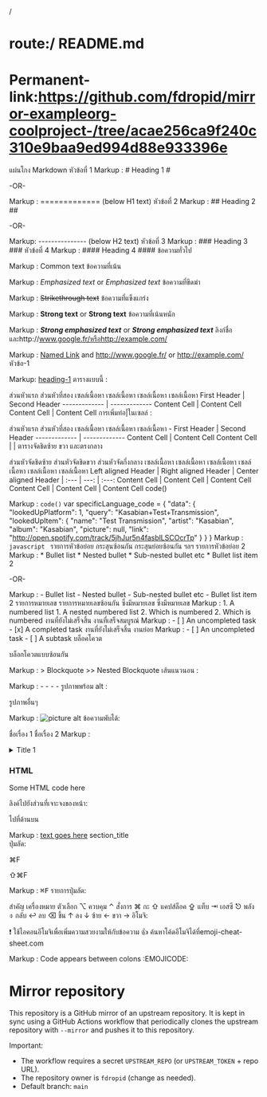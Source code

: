 /
# route:/ README.md
# Permanent-link:https://github.com/fdropid/mirror-exampleorg-coolproject-/tree/acae256ca9f240c310e9baa9ed994d88e933396e

แผ่นโกง Markdown
หัวข้อที่ 1
Markup :  # Heading 1 #

-OR-

Markup :  ============= (below H1 text)
หัวข้อที่ 2
Markup :  ## Heading 2 ##

-OR-

Markup: --------------- (below H2 text)
หัวข้อที่ 3
Markup :  ### Heading 3 ###
หัวข้อที่ 4
Markup :  #### Heading 4 ####
ข้อความทั่วไป

Markup :  Common text
ข้อความที่เน้น

Markup :  _Emphasized text_ or *Emphasized text*
ข้อความที่ขีดฆ่า

Markup :  ~~Strikethrough text~~
ข้อความที่แข็งแกร่ง

Markup :  __Strong text__ or **Strong text**
ข้อความที่เน้นหนัก

Markup :  ___Strong emphasized text___ or ***Strong emphasized text***
ลิงก์ชื่อและhttp://www.google.fr/หรือhttp://example.com/

Markup :  [Named Link](http://www.google.fr/ "Named link title") and http://www.google.fr/ or <http://example.com/>
หัวข้อ-1

Markup: [heading-1](#heading-1 "Goto heading-1")
ตารางแบบนี้ :

ส่วนหัวแรก	ส่วนหัวที่สอง
เซลล์เนื้อหา	เซลล์เนื้อหา
เซลล์เนื้อหา	เซลล์เนื้อหา
First Header  | Second Header
------------- | -------------
Content Cell  | Content Cell
Content Cell  | Content Cell
การเพิ่มท่อ|ในเซลล์ :

ส่วนหัวแรก	ส่วนหัวที่สอง
เซลล์เนื้อหา	เซลล์เนื้อหา
เซลล์เนื้อหา	-
First Header  | Second Header
------------- | -------------
Content Cell  | Content Cell
Content Cell  |  \| 
ตารางจัดชิดซ้าย ขวา และตรงกลาง

ส่วนหัวจัดชิดซ้าย	ส่วนหัวจัดชิดขวา	ส่วนหัวจัดกึ่งกลาง
เซลล์เนื้อหา	เซลล์เนื้อหา	เซลล์เนื้อหา
เซลล์เนื้อหา	เซลล์เนื้อหา	เซลล์เนื้อหา
Left aligned Header | Right aligned Header | Center aligned Header
| :--- | ---: | :---:
Content Cell  | Content Cell | Content Cell
Content Cell  | Content Cell | Content Cell
code()

Markup :  `code()`
    var specificLanguage_code = 
    {
        "data": {
            "lookedUpPlatform": 1,
            "query": "Kasabian+Test+Transmission",
            "lookedUpItem": {
                "name": "Test Transmission",
                "artist": "Kasabian",
                "album": "Kasabian",
                "picture": null,
                "link": "http://open.spotify.com/track/5jhJur5n4fasblLSCOcrTp"
            }
        }
    }
Markup : ```javascript
         ```
รายการหัวข้อย่อย
กระสุนซ้อนกัน
กระสุนย่อยซ้อนกัน ฯลฯ
รายการหัวข้อย่อย 2
 Markup : * Bullet list
              * Nested bullet
                  * Sub-nested bullet etc
          * Bullet list item 2

-OR-

 Markup : - Bullet list
              - Nested bullet
                  - Sub-nested bullet etc
          - Bullet list item 2 
รายการหมายเลข
รายการหมายเลขซ้อนกัน
ซึ่งมีหมายเลข
ซึ่งมีหมายเลข
 Markup : 1. A numbered list
              1. A nested numbered list
              2. Which is numbered
          2. Which is numbered
งานที่ยังไม่เสร็จสิ้น
งานที่เสร็จสมบูรณ์
 Markup : - [ ] An uncompleted task
          - [x] A completed task
งานที่ยังไม่เสร็จสิ้น
งานย่อย
 Markup : - [ ] An uncompleted task
              - [ ] A subtask
บล็อคโควต

บล็อกโควตแบบซ้อนกัน

Markup :  > Blockquote
          >> Nested Blockquote
เส้นแนวนอน :

Markup :  - - - -
รูปภาพพร้อม alt :

รูปภาพอื่นๆ

Markup : ![picture alt](http://via.placeholder.com/200x150 "Title is optional")
ข้อความพับได้:

ชื่อเรื่อง 1
ชื่อเรื่อง 2
Markup : <details>
           <summary>Title 1</summary>
           <p>Content 1 Content 1 Content 1 Content 1 Content 1</p>
         </details>
<h3>HTML</h3>
<p> Some HTML code here </p>
ลิงค์ไปยังส่วนที่เจาะจงของหน้า:

ไปที่ด้านบน

Markup : [text goes here](#section_name)
          section_title<a name="section_name"></a>    
ปุ่มลัด:

⌘F

⇧⌘F

Markup : <kbd>⌘F</kbd>
รายการปุ่มลัด:

สำคัญ	เครื่องหมาย
ตัวเลือก	⌥
ควบคุม	⌃
สั่งการ	⌘
กะ	⇧
แคปส์ล็อค	⇪
แท็บ	⇥
เอสซี	⎋
พลัง	⌽
กลับ	↩
ลบ	⌫
ขึ้น	↑
ลง	↓
ซ้าย	←
ขวา	→
อิโมจิ:

❗ ใช้ไอคอนอีโมจิเพื่อเพิ่มความสวยงามให้กับข้อความ 👍 ค้นหาโค้ดอีโมจิได้ที่emoji-cheat-sheet.com

Markup : Code appears between colons :EMOJICODE:

##
# Mirror repository

This repository is a GitHub mirror of an upstream repository. It is kept in sync using a GitHub Actions workflow that periodically clones the upstream repository with `--mirror` and pushes it to this repository.

Important:
- The workflow requires a secret `UPSTREAM_REPO` (or `UPSTREAM_TOKEN` + repo URL).
- The repository owner is `fdropid` (change as needed).
- Default branch: `main`
